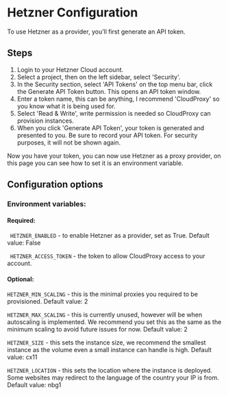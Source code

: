 # Hetzner Configuration

To use Hetzner as a provider, you’ll first generate an API token.

## Steps

1. Login to your Hetzner Cloud account.
2. Select a project, then on the left sidebar, select 'Security'.
3. In the Security section, select 'API Tokens' on the top menu bar, click the Generate API Token button. This opens an API token window.
4. Enter a token name, this can be anything, I recommend 'CloudProxy' so you know what it is being used for.
5. Select 'Read & Write', write permission is needed so CloudProxy can provision instances.
6. When you click 'Generate API Token', your token is generated and presented to you. Be sure to record your API token. For security purposes, it will not be shown again.

Now you have your token, you can now use Hetzner as a proxy provider, on this page you can see how to set it is an environment variable. 

## Configuration options
### Environment variables: 
#### Required:
`` HETZNER_ENABLED`` - to enable Hetzner as a provider, set as True. Default value: False

`` HETZNER_ACCESS_TOKEN`` - the token to allow CloudProxy access to your account. 

#### Optional:
``HETZNER_MIN_SCALING`` - this is the minimal proxies you required to be provisioned. Default value: 2

``HETZNER_MAX_SCALING`` - this is currently unused, however will be when autoscaling is implemented. We recommend you set this as the same as the minimum scaling to avoid future issues for now. Default value: 2

``HETZNER_SIZE``  - this sets the instance size, we recommend the smallest instance as the volume even a small instance can handle is high. Default value: cx11

``HETZNER_LOCATION`` - this sets the location where the instance is deployed. Some websites may redirect to the language of the country your IP is from. Default value: nbg1

